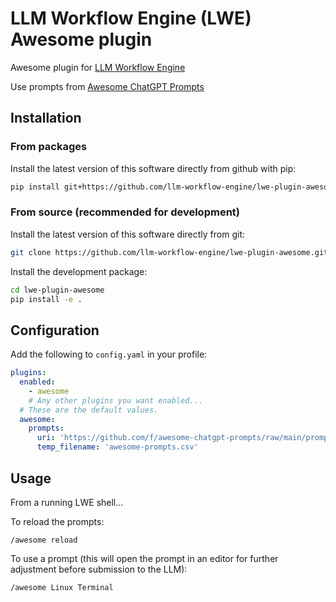 # LLM Workflow Engine (LWE) Awesome plugin

Awesome plugin for [LLM Workflow Engine](https://github.com/llm-workflow-engine/llm-workflow-engine)

Use prompts from [Awesome ChatGPT Prompts](https://github.com/f/awesome-chatgpt-prompts)

## Installation

### From packages

Install the latest version of this software directly from github with pip:

```bash
pip install git+https://github.com/llm-workflow-engine/lwe-plugin-awesome
```

### From source (recommended for development)

Install the latest version of this software directly from git:

```bash
git clone https://github.com/llm-workflow-engine/lwe-plugin-awesome.git
```

Install the development package:

```bash
cd lwe-plugin-awesome
pip install -e .
```

## Configuration

Add the following to `config.yaml` in your profile:

```yaml
plugins:
  enabled:
    - awesome
    # Any other plugins you want enabled...
  # These are the default values.
  awesome:
    prompts:
      uri: 'https://github.com/f/awesome-chatgpt-prompts/raw/main/prompts.csv'
      temp_filename: 'awesome-prompts.csv'
```

## Usage

From a running LWE shell...

To reload the prompts:

```
/awesome reload
```

To use a prompt (this will open the prompt in an editor for further adjustment before submission to the LLM):

```
/awesome Linux Terminal
```
